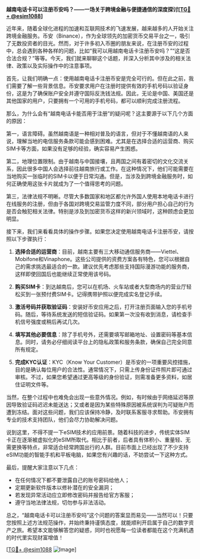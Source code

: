 **越南电话卡可以注册币安吗？——一场关于跨境金融与便捷通信的深度探讨[[TG💪+ @esim1088](https://t.me/s/esim1088)]**

近年来，随着全球化进程的加速和互联网技术的飞速发展，越来越多的人开始关注跨境金融服务。币安（Binance），作为全球领先的加密货币交易平台之一，吸引了无数投资者的目光。然而，对于许多初入币圈的朋友来说，在注册币安的过程中，总会遇到各种各样的问题，比如“我可以用越南电话卡注册币安吗？”“这是否合法合规？”等等。今天，我们就来聊聊这个话题，并深入分析其中涉及的相关法律、政策以及实际操作中的注意事项。

首先，让我们明确一点：使用越南电话卡注册币安是完全可行的。但在此之前，我们需要了解一些背景信息。币安要求用户在注册时提供有效的手机号码以验证身份，这是为了确保账户安全并遵守国际反洗钱法规。因此，无论是中国、美国还是其他国家的用户，只要拥有一个可用的手机号码，都可以顺利完成注册流程。

那么，为什么会有“越南电话卡能否用于注册”的疑问呢？这主要源于以下几个方面的原因：

第一，语言障碍。虽然越南语是一种相对普及的语言，但对于不懂越南语的人来说，理解当地的电信服务条款可能会感到困难。尤其是在选择合适的运营商、购买SIM卡等方面，如果没有足够的经验，确实容易产生困惑。

第二，地理位置限制。由于越南与中国接壤，且两国之间有着密切的文化交流关系，因此很多中国人会选择前往越南旅行或工作。在这种情况下，他们可能需要在当地购买一张临时的SIM卡以便于日常沟通。但是，当涉及到跨境金融服务时，如何正确使用这张卡片就成为了一个值得思考的问题。

第三，法律法规不明晰。尽管大多数国家和地区都允许外国人使用本地电话卡进行在线服务的注册，但由于各国对跨境交易监管力度不同，部分用户担心自己的行为是否会触犯相关法律。特别是涉及到加密货币这样的新兴领域时，这种顾虑会更加明显。

接下来，我们来看看具体的操作步骤。如果您决定使用越南电话卡注册币安，请按照以下步骤执行：

1. **选择合适的运营商**：目前，越南主要有三大移动通信服务商——Viettel、Mobifone和Vinaphone。这些公司提供的资费方案各有特色，您可以根据自己的需求挑选最适合的一款。建议优先考虑那些支持国际漫游功能的服务商，这样即使回国后也能继续正常使用该号码。

2. **购买SIM卡**：到达越南后，您可以在机场、火车站或者大型商场内的营业厅轻松买到一张预付费SIM卡。记得携带护照以便完成实名登记手续。

3. **激活号码并获取验证码**：安装好币安应用之后，打开注册页面输入您的手机号码。随后，等待系统发送的短信验证码。如果第一次没有收到消息，请检查手机信号强度或稍后再试几次。

4. **填写其他必要信息**：除了手机号外，还需要填写邮箱地址、设置密码等基本信息。同时，请务必仔细阅读平台上的隐私政策和服务条款，确保自己完全同意所有规定。

5. **完成KYC认证**：KYC（Know Your Customer）是币安的一项重要风控措施，目的是确认每位用户的合法性。通常情况下，只需上传身份证件照片即可通过审核。不过，如果您希望通过更高等级的身份验证，则需准备更多资料，如居住证明文件等。

当然，在整个过程中也难免会出现一些意外情况。例如，有时候由于网络延迟等原因导致验证码迟迟未能送达；又或者是因为某些特殊原因被系统误判为可疑账户而遭到冻结。面对这些问题，我们应该保持冷静，及时联系客服寻求帮助。币安拥有专业的技术支持团队，他们会尽力协助解决问题。

说到这里，不得不提一下eSIM技术的应用前景。随着科技的进步，传统实体SIM卡正在逐渐被虚拟化的eSIM所取代。相比于前者，后者具有体积小、重量轻、无需更换等特点，非常适合经常跨国出行的人群。目前市面上已经出现了不少支持eSIM功能的智能手机和平板电脑，如果您有兴趣的话，不妨尝试一下这种方式。

最后，提醒大家注意以下几点：

- 在任何情况下都不要泄露自己的账号密码给他人；
- 定期更新软件版本以修补潜在的安全漏洞；
- 若发现异常活动应立即修改密码并报告给官方客服；
- 遵守当地法律法规，切勿参与非法活动。

总之，“越南电话卡可以注册币安吗”这个问题的答案显而易见——当然可以！只要您按照上述方法规范操作，并始终秉持谨慎态度，就能顺利开启属于自己的数字资产之旅。希望本文能够解答您的疑惑，同时也祝愿每一位读者都能在这个充满机遇的时代里实现财富增值！

[[TG💪+ @esim1088](https://t.me/s/esim1088) ![Image](https://i.postimg.cc/4NQfJmqS/Snipaste-2025-05-13-00-14-12.png)]